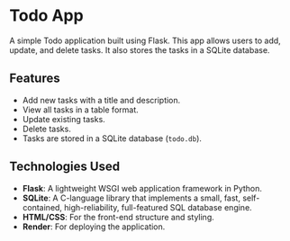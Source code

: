 # Todo App

A simple Todo application built using Flask. This app allows users to add, update, and delete tasks. It also stores the tasks in a SQLite database.

## Features

- Add new tasks with a title and description.
- View all tasks in a table format.
- Update existing tasks.
- Delete tasks.
- Tasks are stored in a SQLite database (`todo.db`).

## Technologies Used

- **Flask**: A lightweight WSGI web application framework in Python.
- **SQLite**: A C-language library that implements a small, fast, self-contained, high-reliability, full-featured SQL database engine.
- **HTML/CSS**: For the front-end structure and styling.
- **Render**: For deploying the application.


